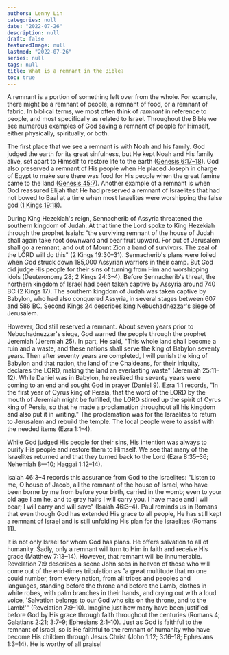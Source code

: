 ```yaml
---
authors: Lenny Lin
categories: null
date: "2022-07-26"
description: null
draft: false
featuredImage: null
lastmod: "2022-07-26"
series: null
tags: null
title: What is a remnant in the Bible?
toc: true
---
```


<!--more-->


A remnant is a portion of something left over from the whole. For example, there might be a remnant of people, a remnant of food, or a remnant of fabric. In biblical terms, we most often think of *remnant* in reference to people, and most specifically as related to Israel. Throughout the Bible we see numerous examples of God saving a remnant of people for Himself, either physically, spiritually, or both.

The first place that we see a remnant is with Noah and his family. God judged the earth for its great sinfulness, but He kept Noah and His family alive, set apart to Himself to restore life to the earth ([Genesis 6:17–18](https://biblia.com/bible/esv/Gen%206.17%E2%80%9318)). God also preserved a remnant of His people when He placed Joseph in charge of Egypt to make sure there was food for His people when the great famine came to the land ([Genesis 45:7](https://biblia.com/bible/esv/Gen%2045.7)). Another example of a remnant is when God reassured Elijah that He had preserved a remnant of Israelites that had not bowed to Baal at a time when most Israelites were worshipping the false god ([1 Kings 19:18](https://biblia.com/bible/esv/1%20Kings%2019.18)).

During King Hezekiah's reign, Sennacherib of Assyria threatened the southern kingdom of Judah. At that time the Lord spoke to King Hezekiah through the prophet Isaiah: "the surviving remnant of the house of Judah shall again take root downward and bear fruit upward. For out of Jerusalem shall go a remnant, and out of Mount Zion a band of survivors. The zeal of the LORD will do this" (2 Kings 19:30–31). Sennacherib's plans were foiled when God struck down 185,000 Assyrian warriors in their camp. But God did judge His people for their sins of turning from Him and worshipping idols (Deuteronomy 28; 2 Kings 24:3–4). Before Sennacherib's threat, the northern kingdom of Israel had been taken captive by Assyria around 740 BC (2 Kings 17). The southern kingdom of Judah was taken captive by Babylon, who had also conquered Assyria, in several stages between 607 and 586 BC. Second Kings 24 describes king Nebuchadnezzar's siege of Jerusalem.

However, God still reserved a remnant. About seven years prior to Nebuchadnezzar's siege, God warned the people through the prophet Jeremiah (Jeremiah 25). In part, He said, "This whole land shall become a ruin and a waste, and these nations shall serve the king of Babylon seventy years. Then after seventy years are completed, I will punish the king of Babylon and that nation, the land of the Chaldeans, for their iniquity, declares the LORD, making the land an everlasting waste" (Jeremiah 25:11–12). While Daniel was in Babylon, he realized the seventy years were coming to an end and sought God in prayer (Daniel 9). Ezra 1:1 records, "In the first year of Cyrus king of Persia, that the word of the LORD by the mouth of Jeremiah might be fulfilled, the LORD stirred up the spirit of Cyrus king of Persia, so that he made a proclamation throughout all his kingdom and also put it in writing." The proclamation was for the Israelites to return to Jerusalem and rebuild the temple. The local people were to assist with the needed items (Ezra 1:1–4).

While God judged His people for their sins, His intention was always to purify His people and restore them to Himself. We see that many of the Israelites returned and that they turned back to the Lord (Ezra 8:35–36; Nehemiah 8—10; Haggai 1:12–14).

Isaiah 46:3–4 records this assurance from God to the Israelites: "Listen to me, O house of Jacob, all the remnant of the house of Israel, who have been borne by me from before your birth, carried in the womb; even to your old age I am he, and to gray hairs I will carry you. I have made and I will bear; I will carry and will save" (Isaiah 46:3–4). Paul reminds us in Romans that even though God has extended His grace to all people, He has still kept a remnant of Israel and is still unfolding His plan for the Israelites (Romans 11).

It is not only Israel for whom God has plans. He offers salvation to all of humanity. Sadly, only a remnant will turn to Him in faith and receive His grace (Matthew 7:13–14). However, that remnant will be innumerable. Revelation 7:9 describes a scene John sees in heaven of those who will come out of the end-times tribulation as "a great multitude that no one could number, from every nation, from all tribes and peoples and languages, standing before the throne and before the Lamb, clothes in white robes, with palm branches in their hands, and crying out with a loud voice, 'Salvation belongs to our God who sits on the throne, and to the Lamb!'" (Revelation 7:9–10). Imagine just how many have been justified before God by His grace through faith throughout the centuries (Romans 4; Galatians 2:21; 3:7–9; Ephesians 2:1–10). Just as God is faithful to the remnant of Israel, so is He faithful to the remnant of humanity who have become His children through Jesus Christ (John 1:12; 3:16–18; Ephesians 1:3–14). He is worthy of all praise!